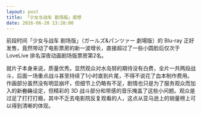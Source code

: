 ```yaml
---
layout: post
title: 「少女与战车 剧场版」感想
date: 2016-06-20 13:28:00
---
```

前段时间「少女与战车 剧场版」（<span lang="ja">ガールズ&パンツァー 劇場版</span>）的 Blu-ray 正好发售，竟然带动了电影票房的新一波增长，直接超过了一些小圆脸后仅次于 LoveLive 排名深夜动画剧场版票房第2名。

就片子本身来说，质量优秀。显然观众对水岛努的期待没有白费，全片一共两段战斗，后面一场重点战斗甚至持续了1小时直到片尾，不得不说花了血本制作费用。作画部分虽然没有明显崩坏，但细节上仍略有不足，剧情也只是为了服务观众而加入的新<del>套路</del>设定，但精彩的 3D 战斗部分和带感的音乐掩盖了这些小问题。观众是过足了打打打瘾，其中不乏去电影院反复观看的人，这点从亚马逊上的销量榜上可以得到清晰的体现。
